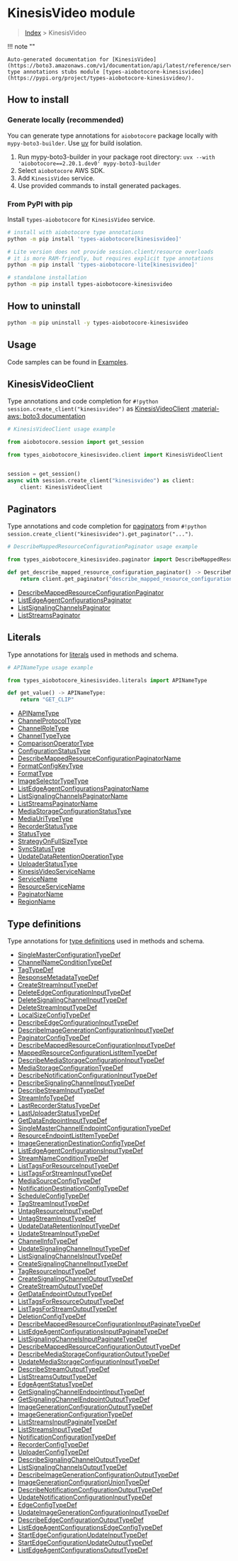 # KinesisVideo module

> [Index](../README.md) > KinesisVideo


!!! note ""

    Auto-generated documentation for [KinesisVideo](https://boto3.amazonaws.com/v1/documentation/api/latest/reference/services/kinesisvideo.html#kinesisvideo)
    type annotations stubs module [types-aiobotocore-kinesisvideo](https://pypi.org/project/types-aiobotocore-kinesisvideo/).

## How to install

### Generate locally (recommended)

You can generate type annotations for `aiobotocore` package locally with `mypy-boto3-builder`.
Use [uv](https://docs.astral.sh/uv/getting-started/installation/) for build isolation.

1. Run mypy-boto3-builder in your package root directory: `uvx --with 'aiobotocore==2.20.1.dev0' mypy-boto3-builder`
1. Select `aiobotocore` AWS SDK.
1. Add `KinesisVideo` service.
1. Use provided commands to install generated packages.



### From PyPI with pip

Install `types-aiobotocore` for `KinesisVideo` service.

```bash
# install with aiobotocore type annotations
python -m pip install 'types-aiobotocore[kinesisvideo]'

# Lite version does not provide session.client/resource overloads
# it is more RAM-friendly, but requires explicit type annotations
python -m pip install 'types-aiobotocore-lite[kinesisvideo]'

# standalone installation
python -m pip install types-aiobotocore-kinesisvideo
```



## How to uninstall

```bash
python -m pip uninstall -y types-aiobotocore-kinesisvideo
```

## Usage

Code samples can be found in [Examples](./usage.md).

## KinesisVideoClient

Type annotations and code completion for  `#!python session.create_client("kinesisvideo")` as [KinesisVideoClient](./client.md)
[:material-aws: boto3 documentation](https://boto3.amazonaws.com/v1/documentation/api/latest/reference/services/kinesisvideo.html#KinesisVideo.Client)

```python
# KinesisVideoClient usage example

from aiobotocore.session import get_session

from types_aiobotocore_kinesisvideo.client import KinesisVideoClient


session = get_session()
async with session.create_client("kinesisvideo") as client:
    client: KinesisVideoClient
```


## Paginators

Type annotations and code completion for
[paginators](./paginators.md)
from `#!python session.create_client("kinesisvideo").get_paginator("...")`.

```python
# DescribeMappedResourceConfigurationPaginator usage example

from types_aiobotocore_kinesisvideo.paginator import DescribeMappedResourceConfigurationPaginator

def get_describe_mapped_resource_configuration_paginator() -> DescribeMappedResourceConfigurationPaginator:
    return client.get_paginator("describe_mapped_resource_configuration"))
```

- [DescribeMappedResourceConfigurationPaginator](./paginators.md#describemappedresourceconfigurationpaginator)
- [ListEdgeAgentConfigurationsPaginator](./paginators.md#listedgeagentconfigurationspaginator)
- [ListSignalingChannelsPaginator](./paginators.md#listsignalingchannelspaginator)
- [ListStreamsPaginator](./paginators.md#liststreamspaginator)








## Literals

Type annotations for [literals](./literals.md) used in methods and schema.

```python
# APINameType usage example

from types_aiobotocore_kinesisvideo.literals import APINameType

def get_value() -> APINameType:
    return "GET_CLIP"
```

- [APINameType](./literals.md#apinametype)
- [ChannelProtocolType](./literals.md#channelprotocoltype)
- [ChannelRoleType](./literals.md#channelroletype)
- [ChannelTypeType](./literals.md#channeltypetype)
- [ComparisonOperatorType](./literals.md#comparisonoperatortype)
- [ConfigurationStatusType](./literals.md#configurationstatustype)
- [DescribeMappedResourceConfigurationPaginatorName](./literals.md#describemappedresourceconfigurationpaginatorname)
- [FormatConfigKeyType](./literals.md#formatconfigkeytype)
- [FormatType](./literals.md#formattype)
- [ImageSelectorTypeType](./literals.md#imageselectortypetype)
- [ListEdgeAgentConfigurationsPaginatorName](./literals.md#listedgeagentconfigurationspaginatorname)
- [ListSignalingChannelsPaginatorName](./literals.md#listsignalingchannelspaginatorname)
- [ListStreamsPaginatorName](./literals.md#liststreamspaginatorname)
- [MediaStorageConfigurationStatusType](./literals.md#mediastorageconfigurationstatustype)
- [MediaUriTypeType](./literals.md#mediauritypetype)
- [RecorderStatusType](./literals.md#recorderstatustype)
- [StatusType](./literals.md#statustype)
- [StrategyOnFullSizeType](./literals.md#strategyonfullsizetype)
- [SyncStatusType](./literals.md#syncstatustype)
- [UpdateDataRetentionOperationType](./literals.md#updatedataretentionoperationtype)
- [UploaderStatusType](./literals.md#uploaderstatustype)
- [KinesisVideoServiceName](./literals.md#kinesisvideoservicename)
- [ServiceName](./literals.md#servicename)
- [ResourceServiceName](./literals.md#resourceservicename)
- [PaginatorName](./literals.md#paginatorname)
- [RegionName](./literals.md#regionname)




## Type definitions

Type annotations for [type definitions](./type_defs.md) used in methods and schema.

- [SingleMasterConfigurationTypeDef](./type_defs.md#singlemasterconfigurationtypedef)
- [ChannelNameConditionTypeDef](./type_defs.md#channelnameconditiontypedef)
- [TagTypeDef](./type_defs.md#tagtypedef)
- [ResponseMetadataTypeDef](./type_defs.md#responsemetadatatypedef)
- [CreateStreamInputTypeDef](./type_defs.md#createstreaminputtypedef)
- [DeleteEdgeConfigurationInputTypeDef](./type_defs.md#deleteedgeconfigurationinputtypedef)
- [DeleteSignalingChannelInputTypeDef](./type_defs.md#deletesignalingchannelinputtypedef)
- [DeleteStreamInputTypeDef](./type_defs.md#deletestreaminputtypedef)
- [LocalSizeConfigTypeDef](./type_defs.md#localsizeconfigtypedef)
- [DescribeEdgeConfigurationInputTypeDef](./type_defs.md#describeedgeconfigurationinputtypedef)
- [DescribeImageGenerationConfigurationInputTypeDef](./type_defs.md#describeimagegenerationconfigurationinputtypedef)
- [PaginatorConfigTypeDef](./type_defs.md#paginatorconfigtypedef)
- [DescribeMappedResourceConfigurationInputTypeDef](./type_defs.md#describemappedresourceconfigurationinputtypedef)
- [MappedResourceConfigurationListItemTypeDef](./type_defs.md#mappedresourceconfigurationlistitemtypedef)
- [DescribeMediaStorageConfigurationInputTypeDef](./type_defs.md#describemediastorageconfigurationinputtypedef)
- [MediaStorageConfigurationTypeDef](./type_defs.md#mediastorageconfigurationtypedef)
- [DescribeNotificationConfigurationInputTypeDef](./type_defs.md#describenotificationconfigurationinputtypedef)
- [DescribeSignalingChannelInputTypeDef](./type_defs.md#describesignalingchannelinputtypedef)
- [DescribeStreamInputTypeDef](./type_defs.md#describestreaminputtypedef)
- [StreamInfoTypeDef](./type_defs.md#streaminfotypedef)
- [LastRecorderStatusTypeDef](./type_defs.md#lastrecorderstatustypedef)
- [LastUploaderStatusTypeDef](./type_defs.md#lastuploaderstatustypedef)
- [GetDataEndpointInputTypeDef](./type_defs.md#getdataendpointinputtypedef)
- [SingleMasterChannelEndpointConfigurationTypeDef](./type_defs.md#singlemasterchannelendpointconfigurationtypedef)
- [ResourceEndpointListItemTypeDef](./type_defs.md#resourceendpointlistitemtypedef)
- [ImageGenerationDestinationConfigTypeDef](./type_defs.md#imagegenerationdestinationconfigtypedef)
- [ListEdgeAgentConfigurationsInputTypeDef](./type_defs.md#listedgeagentconfigurationsinputtypedef)
- [StreamNameConditionTypeDef](./type_defs.md#streamnameconditiontypedef)
- [ListTagsForResourceInputTypeDef](./type_defs.md#listtagsforresourceinputtypedef)
- [ListTagsForStreamInputTypeDef](./type_defs.md#listtagsforstreaminputtypedef)
- [MediaSourceConfigTypeDef](./type_defs.md#mediasourceconfigtypedef)
- [NotificationDestinationConfigTypeDef](./type_defs.md#notificationdestinationconfigtypedef)
- [ScheduleConfigTypeDef](./type_defs.md#scheduleconfigtypedef)
- [TagStreamInputTypeDef](./type_defs.md#tagstreaminputtypedef)
- [UntagResourceInputTypeDef](./type_defs.md#untagresourceinputtypedef)
- [UntagStreamInputTypeDef](./type_defs.md#untagstreaminputtypedef)
- [UpdateDataRetentionInputTypeDef](./type_defs.md#updatedataretentioninputtypedef)
- [UpdateStreamInputTypeDef](./type_defs.md#updatestreaminputtypedef)
- [ChannelInfoTypeDef](./type_defs.md#channelinfotypedef)
- [UpdateSignalingChannelInputTypeDef](./type_defs.md#updatesignalingchannelinputtypedef)
- [ListSignalingChannelsInputTypeDef](./type_defs.md#listsignalingchannelsinputtypedef)
- [CreateSignalingChannelInputTypeDef](./type_defs.md#createsignalingchannelinputtypedef)
- [TagResourceInputTypeDef](./type_defs.md#tagresourceinputtypedef)
- [CreateSignalingChannelOutputTypeDef](./type_defs.md#createsignalingchanneloutputtypedef)
- [CreateStreamOutputTypeDef](./type_defs.md#createstreamoutputtypedef)
- [GetDataEndpointOutputTypeDef](./type_defs.md#getdataendpointoutputtypedef)
- [ListTagsForResourceOutputTypeDef](./type_defs.md#listtagsforresourceoutputtypedef)
- [ListTagsForStreamOutputTypeDef](./type_defs.md#listtagsforstreamoutputtypedef)
- [DeletionConfigTypeDef](./type_defs.md#deletionconfigtypedef)
- [DescribeMappedResourceConfigurationInputPaginateTypeDef](./type_defs.md#describemappedresourceconfigurationinputpaginatetypedef)
- [ListEdgeAgentConfigurationsInputPaginateTypeDef](./type_defs.md#listedgeagentconfigurationsinputpaginatetypedef)
- [ListSignalingChannelsInputPaginateTypeDef](./type_defs.md#listsignalingchannelsinputpaginatetypedef)
- [DescribeMappedResourceConfigurationOutputTypeDef](./type_defs.md#describemappedresourceconfigurationoutputtypedef)
- [DescribeMediaStorageConfigurationOutputTypeDef](./type_defs.md#describemediastorageconfigurationoutputtypedef)
- [UpdateMediaStorageConfigurationInputTypeDef](./type_defs.md#updatemediastorageconfigurationinputtypedef)
- [DescribeStreamOutputTypeDef](./type_defs.md#describestreamoutputtypedef)
- [ListStreamsOutputTypeDef](./type_defs.md#liststreamsoutputtypedef)
- [EdgeAgentStatusTypeDef](./type_defs.md#edgeagentstatustypedef)
- [GetSignalingChannelEndpointInputTypeDef](./type_defs.md#getsignalingchannelendpointinputtypedef)
- [GetSignalingChannelEndpointOutputTypeDef](./type_defs.md#getsignalingchannelendpointoutputtypedef)
- [ImageGenerationConfigurationOutputTypeDef](./type_defs.md#imagegenerationconfigurationoutputtypedef)
- [ImageGenerationConfigurationTypeDef](./type_defs.md#imagegenerationconfigurationtypedef)
- [ListStreamsInputPaginateTypeDef](./type_defs.md#liststreamsinputpaginatetypedef)
- [ListStreamsInputTypeDef](./type_defs.md#liststreamsinputtypedef)
- [NotificationConfigurationTypeDef](./type_defs.md#notificationconfigurationtypedef)
- [RecorderConfigTypeDef](./type_defs.md#recorderconfigtypedef)
- [UploaderConfigTypeDef](./type_defs.md#uploaderconfigtypedef)
- [DescribeSignalingChannelOutputTypeDef](./type_defs.md#describesignalingchanneloutputtypedef)
- [ListSignalingChannelsOutputTypeDef](./type_defs.md#listsignalingchannelsoutputtypedef)
- [DescribeImageGenerationConfigurationOutputTypeDef](./type_defs.md#describeimagegenerationconfigurationoutputtypedef)
- [ImageGenerationConfigurationUnionTypeDef](./type_defs.md#imagegenerationconfigurationuniontypedef)
- [DescribeNotificationConfigurationOutputTypeDef](./type_defs.md#describenotificationconfigurationoutputtypedef)
- [UpdateNotificationConfigurationInputTypeDef](./type_defs.md#updatenotificationconfigurationinputtypedef)
- [EdgeConfigTypeDef](./type_defs.md#edgeconfigtypedef)
- [UpdateImageGenerationConfigurationInputTypeDef](./type_defs.md#updateimagegenerationconfigurationinputtypedef)
- [DescribeEdgeConfigurationOutputTypeDef](./type_defs.md#describeedgeconfigurationoutputtypedef)
- [ListEdgeAgentConfigurationsEdgeConfigTypeDef](./type_defs.md#listedgeagentconfigurationsedgeconfigtypedef)
- [StartEdgeConfigurationUpdateInputTypeDef](./type_defs.md#startedgeconfigurationupdateinputtypedef)
- [StartEdgeConfigurationUpdateOutputTypeDef](./type_defs.md#startedgeconfigurationupdateoutputtypedef)
- [ListEdgeAgentConfigurationsOutputTypeDef](./type_defs.md#listedgeagentconfigurationsoutputtypedef)


